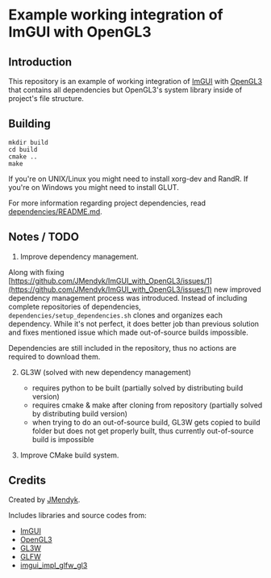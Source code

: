 # Example working integration of ImGUI with OpenGL3

## Introduction

This repository is an example of working integration of [ImGUI](https://github.com/ocornut/imgui) with [OpenGL3](https://www.opengl.org/) that contains all dependencies but OpenGL3's system library inside of project's file structure.

## Building

```
mkdir build
cd build
cmake ..
make
```

If you're on UNIX/Linux you might need to install xorg-dev and RandR.
If you're on Windows you might need to install GLUT.

For more information regarding project dependencies, read [dependencies/README.md](https://github.com/JMendyk/ImGUI_with_OpenGL3/blob/master/dependencies/README.md).

## Notes / TODO

1. Improve dependency management.

Along with fixing [https://github.com/JMendyk/ImGUI_with_OpenGL3/issues/1](https://github.com/JMendyk/ImGUI_with_OpenGL3/issues/1) new improved dependency management process was introduced.
Instead of including complete repositories of dependencies, `dependencies/setup_dependencies.sh` clones and organizes each dependency. While it's not perfect, it does better job than previous solution and fixes mentioned issue which made out-of-source builds impossible.

Dependencies are still included in the repository, thus no actions are required to download them.

2. GL3W (solved with new dependency management)
    - requires python to be built
      (partially solved by distributing build version)
    - requires cmake & make after cloning from repository
      (partially solved by distributing build version)
    - when trying to do an out-of-source build, GL3W gets copied
      to build folder but does not get properly built,
      thus currently out-of-source build is impossible

3. Improve CMake build system.

## Credits

Created by [JMendyk](https://github.com/JMendyk).

Includes libraries and source codes from:
- [ImGUI](https://github.com/ocornut/imgui)
- [OpenGL3](https://www.opengl.org/)
- [GL3W](https://github.com/skaslev/gl3w)
- [GLFW](https://github.com/glfw/glfw)
- [imgui\_impl\_glfw\_gl3](https://github.com/ocornut/imgui)
